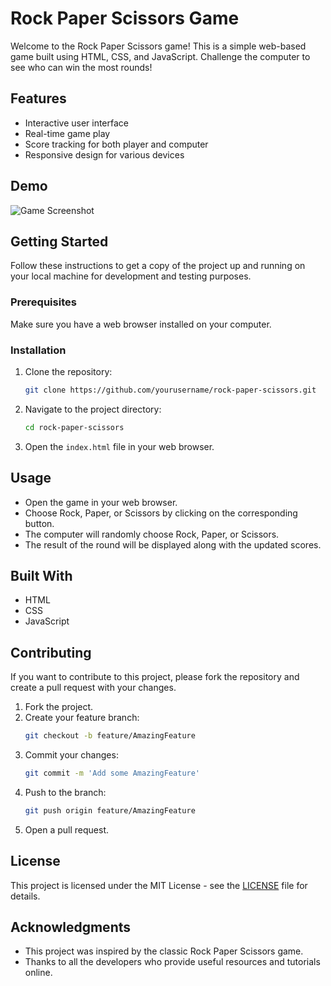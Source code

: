 # Rock Paper Scissors Game

Welcome to the Rock Paper Scissors game! This is a simple web-based game built using HTML, CSS, and JavaScript. Challenge the computer to see who can win the most rounds!

## Features

- Interactive user interface
- Real-time game play
- Score tracking for both player and computer
- Responsive design for various devices

## Demo

![Game Screenshot](path/to/screenshot.png)

## Getting Started

Follow these instructions to get a copy of the project up and running on your local machine for development and testing purposes.

### Prerequisites

Make sure you have a web browser installed on your computer.

### Installation

1. Clone the repository:
    ```bash
    git clone https://github.com/yourusername/rock-paper-scissors.git
    ```

2. Navigate to the project directory:
    ```bash
    cd rock-paper-scissors
    ```

3. Open the `index.html` file in your web browser.

## Usage

- Open the game in your web browser.
- Choose Rock, Paper, or Scissors by clicking on the corresponding button.
- The computer will randomly choose Rock, Paper, or Scissors.
- The result of the round will be displayed along with the updated scores.

## Built With

- HTML
- CSS
- JavaScript

## Contributing

If you want to contribute to this project, please fork the repository and create a pull request with your changes. 

1. Fork the project.
2. Create your feature branch:
    ```bash
    git checkout -b feature/AmazingFeature
    ```
3. Commit your changes:
    ```bash
    git commit -m 'Add some AmazingFeature'
    ```
4. Push to the branch:
    ```bash
    git push origin feature/AmazingFeature
    ```
5. Open a pull request.

## License

This project is licensed under the MIT License - see the [LICENSE](LICENSE) file for details.

## Acknowledgments

- This project was inspired by the classic Rock Paper Scissors game.
- Thanks to all the developers who provide useful resources and tutorials online.

